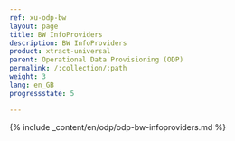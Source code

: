 ```yaml
---
ref: xu-odp-bw
layout: page
title: BW InfoProviders
description: BW InfoProviders
product: xtract-universal
parent: Operational Data Provisioning (ODP)
permalink: /:collection/:path
weight: 3
lang: en_GB
progressstate: 5

---
```



{% include _content/en/odp/odp-bw-infoproviders.md %} 